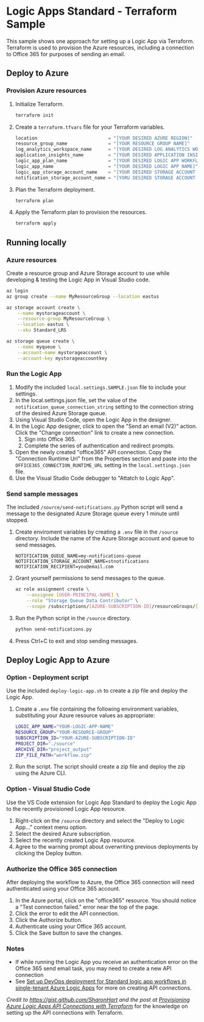 # Logic Apps Standard - Terraform Sample

This sample shows one approach for setting up a Logic App via Terraform.  Terraform is used to provision the Azure resources, including a connection to Office 365 for purposes of sending an email.

## Deploy to Azure

### Provision Azure resources

1. Initialize Terraform.

    ```bash
    terraform init
    ```

1. Create a `terraform.tfvars` file for your Terraform variables.

    ```terraform
    location                          = "[YOUR DESIRED AZURE REGION]"
    resource_group_name               = "[YOUR RESOURCE GROUP NAME]"
    log_analytics_workspace_name      = "[YOUR DESIRED LOG ANALYTICS WORKSPACE NAME]"
    application_insights_name         = "[YOUR DESIRED APPLICATION INSIGHTS NAME]"
    logic_app_plan_name               = "[YOUR DESIRED LOGIC APP WORKFLOW PLAN NAME]"
    logic_app_name                    = "[YOUR DESIRED LOGIC APP NAME]"
    logic_app_storage_account_name    = "[YOUR DESIRED STORAGE ACCOUNT NAME FOR USE BY THE LOGIC APP]"
    notification_storage_account_name = "[YORU DESIRED STORAGE ACCOUNT NAME FOR NOTIFICATIONS]"
    ```

1. Plan the Terraform deployment.

    ```bash
    terraform plan
    ```

1. Apply the Terraform plan to provision the resources.

    ```bash
    terraform apply
    ```

## Running locally

### Azure resources

Create a resource group and Azure Storage account to use while developing & testing the Logic App in Visual Studio code.

```bash
az login
az group create --name MyResourceGroup --location eastus

az storage account create \
    --name mystorageaccount \
    --resource-group MyResourceGroup \
    --location eastus \
    --sku Standard_LRS

az storage queue create \
    --name myqueue \
    --account-name mystorageaccount \
    --account-key mystorageaccountkey    
```

### Run the Logic App

1. Modify the included `local.settings.SAMPLE.json` file to include your settings.
1. In the local.settings.json file, set the value of the `notification_queue_connection_string` setting to the connection string of the desired Azure Storage queue.
1. Using Visual Studio Code, open the Logic App in the designer.
1. In the Logic App designer, click to open the "Send an email (V2)" action. Click the "Change connection" link to create a new connection.
    1. Sign into Office 365.
    1. Complete the series of authentication and redirect prompts.
1. Open the newly created "office365" API connection.  Copy the "Connection Runtime Url" from the Properties section and paste into the `OFFICE365_CONNECTION_RUNTIME_URL` setting in the `local.settings.json` file.
1. Use the Visual Studio Code debugger to "Attatch to Logic App".

### Send sample messages

The included `/source/send-notifications.py` Python script will send a message to the designated Azure Storage queue every 1 minute until stopped.

1. Create enviroment variables by creating a `.env` file in the `/source` directory.  Include the name of the Azure Storage account and queue to send messages.

    ```text
    NOTIFICATION_QUEUE_NAME=my-notifications-queue
    NOTIFICATION_STORAGE_ACCOUNT_NAME=stnotifications
    NOTIFICATION_RECIPIENT=you@email.com
    ```

1. Grant yourself permissions to send messages to the queue.

    ```bash
    az role assignment create \
        --assignee [USER-PRINCIPAL-NAME] \
        --role "Storage Queue Data Contributor" \
        --scope /subscriptions/[AZURE-SUBSCRIPTION-ID]/resourceGroups/[RESOURCE-GROUP]]
    ```

1. Run the Python script in the `/source` directory.

    ```bash
    python send-notifications.py
    ```

1. Press Ctrl+C to exit and stop sending messages.

## Deploy Logic App to Azure

### Option - Deployment script

Use the included `deploy-logic-app.sh` to create a zip file and deploy the Logic App.

1. Create a `.env` file containing the following environment variables, substituting your Azure resource values as appropriate:

    ```bash
    LOGIC_APP_NAME="YOUR-LOGIC-APP-NAME"
    RESOURCE_GROUP="YOUR-RESOURCE-GROUP"
    SUBSCRIPTION_ID="YOUR-AZURE-SUBSCRIPTION-ID"
    PROJECT_DIR="./source"
    ARCHIVE_DIR="project_output"
    ZIP_FILE_PATH="workflow.zip"
    ```

1. Run the script.  The script should create a zip file and deploy the zip using the Azure CLI.

### Option - Visual Studio Code

Use the VS Code extension for Logic App Standard to deploy the Logic App to the recently provisioned Logic App resource.

1. Right-click on the `/source` directory and select the "Deploy to Logic App..." context menu option.
1. Select the desired Azure subscription.
1. Select the recently created Logic App resource.
1. Agree to the warning prompt about overwriting previous deployments by clicking the Deploy button.

### Authorize the Office 365 connection

After deploying the workflow to Azure, the Office 365 connection will need authenticated using your Office 365 account.

1. In the Azure portal, click on the "office365" resource.  You should notice a "Test connection failed." error near the top of the page.
1. Click the error to edit the API connection.
1. Click the Authorize button.
1. Authenticate using your Office 365 account.
1. Click the Save button to save the changes.

### Notes

- If while running the Logic App you receive an authentication error on the Office 365 send email task, you may need to create a new API connection
- See [Set up DevOps deployment for Standard logic app workflows in single-tenant Azure Logic Apps](https://learn.microsoft.com/azure/logic-apps/set-up-devops-deployment-single-tenant-azure-logic-apps?tabs=github#create-api-connections-as-needed) for more on creating API connections.

_Credit to <https://gist.github.com/SharonHart> and the post at [Provisioning Azure Logic Apps API Connections with Terraform](https://medium.com/microsoftazure/provisioning-azure-logic-apps-api-connections-with-terraform-980179980b5b)_ for the knowledge on setting up the API connections with Terraform.
